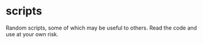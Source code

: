 # scripts
Random scripts, some of which may be useful to others.
Read the code and use at your own risk.
